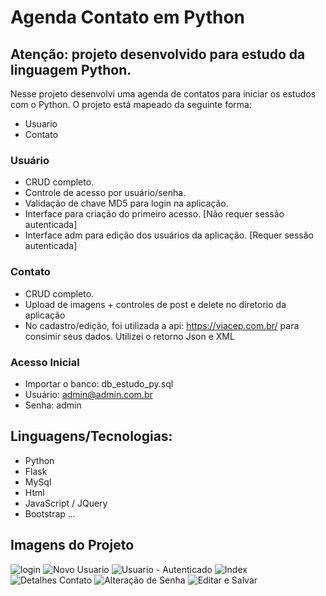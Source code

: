 ﻿# Agenda Contato em Python

## Atenção: projeto desenvolvido para estudo da linguagem Python.

Nesse projeto desenvolvi uma agenda de contatos para iniciar os estudos com o Python.
O projeto está mapeado da seguinte forma:

- Usuario
- Contato

### Usuário

- CRUD completo.
- Controle de acesso por usuário/senha.
- Validação de chave MD5 para login na aplicação.
- Interface para criação do primeiro acesso. [Não requer sessão autenticada]
- Interface adm para edição dos usuários da aplicação. [Requer sessão autenticada]

### Contato

- CRUD completo.
- Upload de imagens + controles de post e delete no diretorio da aplicação
- No cadastro/edição, foi utilizada a api: https://viacep.com.br/ para consimir seus dados. Utilizei o retorno Json e XML

### Acesso Inicial

- Importar o banco: db_estudo_py.sql
- Usuário: admin@admin.com.br
- Senha: admin

## Linguagens/Tecnologias:

- Python
- Flask
- MySql
- Html
- JavaScript / JQuery
- Bootstrap
...

## Imagens do Projeto

![login](https://user-images.githubusercontent.com/5222062/164865637-f3c9988e-fc0d-4a9e-b285-fff318a513fb.png)
![Novo Usuario](https://user-images.githubusercontent.com/5222062/164865639-6fcaa125-bf1f-48bb-b7d0-66a887d07b80.png)
![Usuario - Autenticado](https://user-images.githubusercontent.com/5222062/164865642-c67f3f10-b2b1-46bf-bd90-e7a82e3db8c7.png)
![Index](https://user-images.githubusercontent.com/5222062/164865635-3d80e1f6-83f0-4099-9cf0-f37986078c62.png)
![Detalhes Contato](https://user-images.githubusercontent.com/5222062/164865629-8e223452-a1f0-445d-a570-bc88652f8d89.png)
![Alteração de Senha](https://user-images.githubusercontent.com/5222062/164865624-12be6e66-176c-4d6a-a752-8b7c5fc90a22.png)
![Editar e Salvar](https://user-images.githubusercontent.com/5222062/164865632-e8ccfe45-ab5d-4da7-ad17-b54c788ebece.png)